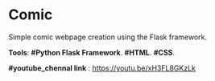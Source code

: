 # Comic
  Simple comic webpage creation using the Flask framework.

**Tools**:
  **#Python Flask Framework**.
  **#HTML**.
  **#CSS**.


**#youtube_chennal link** : https://youtu.be/xH3FL8GKzLk
